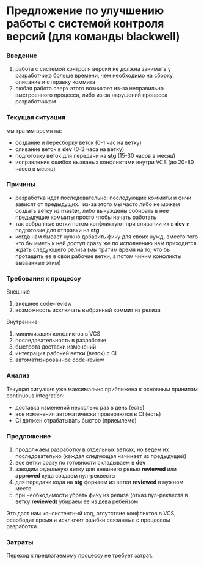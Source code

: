 # Предложение по улучшению работы с системой контроля версий (для команды blackwell)

### Введение

1. работа с системой контроля версий не должна занимать у разработчика больше времени, чем необходимо на сборку, описание и отправку коммита
2. любая работа сверх этого возникает из-за неправильно выстроенного процесса, либо из-за нарушений процесса разработчиком 

### Текущая ситуация

мы тратим время на:
- создание и пересборку веток (0-1 час на ветку)
- сливание веток в **dev** (0-3 часа на ветку)
- подготовку веток для передачи на **stg** (15-30 часов в месяц)
- исправление ошибок вызваных конфликтами внутри VCS (до 20-80 часов в месяц)

### Причины

- разработка идет последовательно: последующие коммиты и фичи зависят от предыдущих.
  из-за этого мы часто либо не можем создать ветку из **master**, либо вынуждены собирать в нее предыдущие коммиты просто чтобы начать работать
- так собранные ветки потом конфликтуют при сливании их в **dev** и подготовке для отправки на **stg**
- когда нам бывает нужно добавить фичу для своих нужд, вместо того что бы иметь к ней доступ сразу же по исполнению нам приходится ждать
  следующего релиза (мы тратим время на то, что бы протащить ее в свои рабочие ветки, а потом чиним конфликты вызванные этим) 

### Требования к процессу

Внешние
1. внешнее code-review
2. возможность исключать выбранный коммит из релиза

Внутренние
1. минимизация конфликтов в VCS
2. последовательность в разработке
3. быстрота доставки изменений
4. интеграция рабочей ветки (веток) с CI
5. автоматизированное code-review

### Анализ

Текущая ситуация уже максимально приближена к основным принипам continuous integration:
- доставка изменений несколько раз в день (есть)
- все изменения автоматически проверяются в CI (eсть)
- CI должен отрабатывать быстро (приемлемо)

### Предложение

1. продолжаем разработку в отдельных ветках, но ведем их последовательно (каждая следующая начинает из предыдущей)
2. все ветки сразу по готовности складываем в **dev**
3. заводим отдельную ветку для внешнего ревью **reviewed** или **approved** куда создаем пул-реквесты
4. для передачи кода на **stg** форкаем из ветки **reviewed** в нужном месте
5. при необходимости убрать фичу из релиза (отказ пул-реквеста в ветку **reviewed**) убираем ее из дева ребейзом

Это даст нам консистентный код, отсутствие конфликтов в VCS, освободит время и исключит ошибки связанные с процессом разработки.

### Затраты

Переход к предлагаемому процессу не требует затрат.

